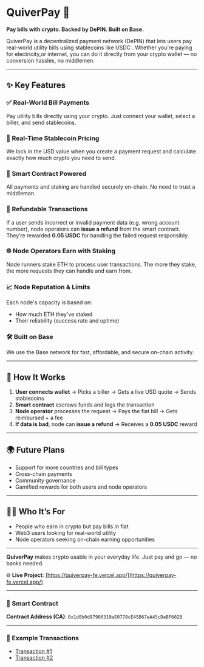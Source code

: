 

# QuiverPay 💸

**Pay bills with crypto. Backed by DePIN. Built on Base.**

QuiverPay is a decentralized payment network (DePIN) that lets users pay real-world utility bills using stablecoins like USDC . Whether you're paying for electricity,or internet, you can do it directly from your crypto wallet — no conversion hassles, no middlemen.

---

## ✨ Key Features

### ✅ Real-World Bill Payments

Pay utility bills directly using your crypto. Just connect your wallet, select a biller, and send stablecoins.

### 🔁 Real-Time Stablecoin Pricing

We lock in the USD value when you create a payment request and calculate exactly how much crypto you need to send.

### 🔐 Smart Contract Powered

All payments and staking are handled securely on-chain. No need to trust a middleman.

### 🧾 Refundable Transactions

If a user sends incorrect or invalid payment data (e.g. wrong account number), node operators can **issue a refund** from the smart contract.
They’re rewarded **0.05 USDC** for handling the failed request responsibly.

### 🌐 Node Operators Earn with Staking

Node runners stake ETH to process user transactions. The more they stake, the more requests they can handle and earn from.

### 📈 Node Reputation & Limits

Each node's capacity is based on:

* How much ETH they've staked
* Their reliability (success rate and uptime)

### 🛠 Built on Base

We use the Base network for fast, affordable, and secure on-chain activity.

---

## 🚀 How It Works

1. **User connects wallet** → Picks a biller → Gets a live USD quote → Sends stablecoins
2. **Smart contract** escrows funds and logs the transaction
3. **Node operator** processes the request → Pays the fiat bill → Gets reimbursed + a fee
4. **If data is bad**, node can **issue a refund** → Receives a **0.05 USDC** reward


---

## 🌍 Future Plans

* Support for more countries and bill types
* Cross-chain payments
* Community governance 
* Gamified rewards for both users and node operators

---

## 🧑‍💻 Who It’s For

* People who earn in crypto but pay bills in fiat
* Web3 users looking for real-world utility
* Node operators seeking on-chain earning opportunities

---

**QuiverPay** makes crypto usable in your everyday life. Just pay and go — no banks needed.


🌐 **Live Project**: [https://quiverpay-fe.vercel.app/](https://quiverpay-fe.vercel.app/)

---

### 📜 Smart Contract

**Contract Address (CA)**: `0x1d8b0d97900319aE0778cE45D67eA45cDaBF602B`

---

### 🔗 Example Transactions

- [Transaction #1](https://basescan.org/tx/0x78373e3d1b015ce9d18a35d01dd8e68387fab24351b05a50bb74c9300b3b5d84)
- [Transaction #2](https://basescan.org/tx/0x34934264620ff454225ec87d603c7a2fe24d58b5e7790c62ac462fc6de8ea0b8)
